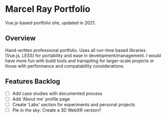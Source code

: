 # Marcel Ray Portfolio
Vue.js-based portfolio site, updated in 2021.

## Overview

Hand-written professional portfolio. Uses all run-time based libraries (Vue.js, LESS) for portability and ease in development/management. I would have more fun with build tools and transpiling for larger-scale projects or those with performance and compatability considerations.

## Features Backlog

- [ ] Add case studies with documented process
- [ ] Add 'About me' profile page
- [ ] Create 'Labs' section for experiments and personal projects
- [ ] Pie in the sky: Create a 3D WebXR version?
